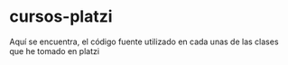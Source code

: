 # cursos-platzi
Aquí se encuentra, el código fuente utilizado en cada unas de las clases que he tomado en platzi 
